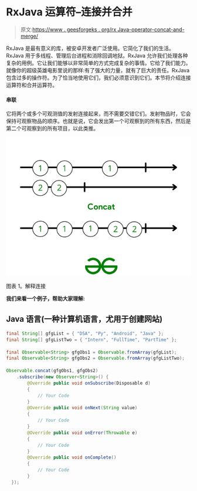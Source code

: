 # RxJava 运算符–连接并合并

> 原文:[https://www . geesforgeks . org/rx Java-operator-concat-and-merge/](https://www.geeksforgeeks.org/rxjava-operator-concat-and-merge/)

RxJava 是最有意义的库，被安卓开发者广泛使用。它简化了我们的生活。RxJava 用于多线程、管理后台进程和消除回调地狱。RxJava 允许我们处理各种复杂的用例。它让我们能够以非常简单的方式完成复杂的事情。它给了我们能力。就像你的超级英雄电影里说的那样:有了强大的力量，就有了巨大的责任。RxJava 包含过多的操作符。为了恰当地使用它们，我们必须意识到它们。本节将介绍连接运算符和合并运算符。

#### **串联**

它将两个或多个可观测值的发射连接起来，而不需要交错它们。发射物品时，它会保持可观察物品的顺序。也就是说，它会发出第一个可观察到的所有东西，然后是第二个可观察到的所有项目，以此类推。

![](img/0bafe8f249a00d50ebc3abd0c90d38c9.png)

图表 1。解释连接

**我们来看一个例子，帮助大家理解:**

## Java 语言(一种计算机语言，尤用于创建网站)

```java
final String[] gfgList = { "DSA", "Py", "Android", "Java" };
final String[] gfgListTwo = { "Intern", "FullTime", "PartTime" };

final Observable<String> gfgObs1 = Observable.fromArray(gfgList);
final Observable<String> gfgObs2 = Observable.fromArray(gfgListTwo);

Observable.concat(gfgObs1, gfgObs2)
    .subscribe(new Observer<String>() {
        @Override public void onSubscribe(Disposable d)
        {
            // Your Code
        }
        @Override public void onNext(String value)
        {
            // Your Code
        }
        @Override public void onError(Throwable e)
        {
            // Your Code
        }
        @Override public void onComplete()
        {
            // Your Code
        }
  });
```